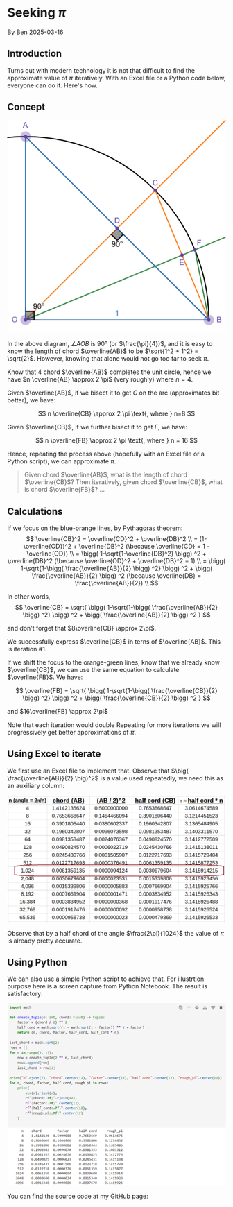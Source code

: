 # Seeking $\pi$
<span>By Ben 2025-03-16</span>

## Introduction
Turns out with modern technology it is not that difficult to find the approximate value of $\pi$ iteratively. With an Excel file or a Python code below, everyone can do it. Here's how.

## Concept
![an arc](01.png)

In the above diagram, $\angle AOB$ is 90&deg; (or $\frac{\pi}{4})$, and it is easy to know the length of chord $\overline{AB}$ to be $\sqrt{1^2 + 1^2} = \sqrt{2}$. However, knowing that alone would not go too far to seek $\pi$.

Know that 4 chord $\overline{AB}$ completes the unit circle, hence we have $n \overline{AB} \approx 2 \pi$ (very roughly) where $n = 4$.

Given $\overline{AB}$, if we bisect it to get $C$ on the arc (approximates bit better), we have:

$$
n \overline{CB} \approx 2 \pi \text{, where } n=8
$$

Given $\overline{CB}$, if we further bisect it to get $F$, we have:

$$
n \overline{FB} \approx 2 \pi \text{, where } n = 16
$$

Hence, repeating the process above (hopefully with an Excel file or a Python script), we can approximate $\pi$.

> Given chord $\overline{AB}$, what is the length of chord $\overline{CB}$?
> Then iteratively, given chord $\overline{CB}$, what is chord $\overline{FB}$?
> ...

## Calculations
If we focus on the blue-orange lines, by Pythagoras theorem:
$$
\overline{CB}^2 = \overline{CD}^2 + \overline{DB}^2 \\
= (1-\overline{OD})^2 + \overline{DB}^2 (\because \overline{CD} = 1 - \overline{OD}) \\
= \bigg( 1-\sqrt{1-\overline{DB}^2} \bigg) ^2 + \overline{DB}^2 (\because \overline{OD}^2 + \overline{DB}^2 = 1) \\
= \bigg( 1-\sqrt{1-\bigg( \frac{\overline{AB}}{2} \bigg) ^2} \bigg) ^2 + \bigg( \frac{\overline{AB}}{2} \bigg) ^2 (\because \overline{DB} = \frac{\overline{AB}}{2}) \\
$$

In other words,
$$
\overline{CB}
= \sqrt{ \bigg( 1-\sqrt{1-\bigg( \frac{\overline{AB}}{2} \bigg) ^2} \bigg) ^2 + \bigg( \frac{\overline{AB}}{2} \bigg) ^2 }
$$

and don't forget that $8\overline{CB} \approx 2\pi$.

We successfully express $\overline{CB}$ in terns of $\overline{AB}$. This is iteration #1.

If we shift the focus to the orange-green lines, know that we already know $\overline{CB}$, we can use the same equation to calculate $\overline{FB}$. We have:

$$
\overline{FB}
= \sqrt{ \bigg( 1-\sqrt{1-\bigg( \frac{\overline{CB}}{2} \bigg) ^2} \bigg) ^2 + \bigg( \frac{\overline{CB}}{2} \bigg) ^2 }
$$

and $16\overline{FB} \approx 2\pi$

Note that each iteration would double Repeating for more iterations we will progressively get better approximations of $\pi$.

## Using Excel to iterate
We first use an Excel file to implement that. Observe that $\big( \frac{\overline{AB}}{2} \big)^2$ is a value used repeatedly, we need this as an auxiliary column:

![Excel iterations](02.png)

Observe that by a half chord of the angle $\frac{2\pi}{1024}$ the value of $\pi$ is already pretty accurate.

## Using Python
We can also use a simple Python script to achieve that. For illustrtion purpose here is a screen capture from Python Notebook. The result is satisfactory:

![Python iterations](03.png)

You can find the source code at my GitHub page: